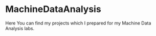 # MachineDataAnalysis
Here You can find my projects which I prepared for my Machine Data Analysis labs.
